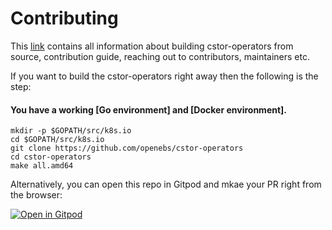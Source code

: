 # Contributing

This [link](docs/developer-guide/start.md) contains all information about
building cstor-operators from source, contribution guide, reaching out to
contributors, maintainers etc.

If you want to build the cstor-operators right away then the following is the step:

#### You have a working [Go environment] and [Docker environment].

```
mkdir -p $GOPATH/src/k8s.io
cd $GOPATH/src/k8s.io
git clone https://github.com/openebs/cstor-operators
cd cstor-operators
make all.amd64
```

Alternatively, you can open this repo in Gitpod and mkae your PR right from the browser:

[![Open in Gitpod](https://gitpod.io/button/open-in-gitpod.svg)](https://gitpod.io/#https://github.com/openebs/cstor-operators)